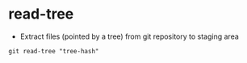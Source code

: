 # read-tree

- Extract files (pointed by a tree) from git repository to staging area

```shell
git read-tree "tree-hash"
```
